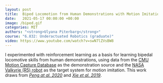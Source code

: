 ```yaml
---
layout: post
title:  Biped Locomotion from Human Demonstrations with Motion Imitation via RL
date:   2021-05-17 00:00:00 +00:00
image: /biped.gif
categories: MIT
authors: "<strong>Ulyana Piterbarg</strong>"
course: "6.832: Underactuated Robotics (graduate)"
video: https://www.youtube.com/watch?v=swN7lZVsBW8
---
```

I experimented with reinforcement learning as a basis for learning bipedal locomotive skills from human demonstrations, using data from the [CMU Motion Capture Database](http://mocap.cs.cmu.edu/) as the demonstration source and the [NASA Valkyrie (R5) robot](https://sites.utexas.edu/hcrl/files/2016/01/jfr-nasa-hcrl-final.pdf) as the target system for motion imitation. This work draws from [*Peng at al. 2020*](https://xbpeng.github.io/projects/Robotic_Imitation/index.html) and [*Xie et al. 2019*](https://arxiv.org/pdf/1903.09537.pdf).